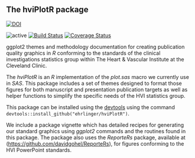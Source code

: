 ## The hviPlotR package ##
[![DOI](https://zenodo.org/badge/5745/ehrlinger/hviPlotR.png)](http://dx.doi.org/10.5281/zenodo.11780)

![active](http://www.repostatus.org/badges/latest/active.svg)
[![Build Status](https://travis-ci.org/ehrlinger/hviPlotR.svg?branch=master)](https://travis-ci.org/ehrlinger/hviPlotR)
[![Coverage Status](https://coveralls.io/repos/ehrlinger/hviPlotR/badge.svg?branch=master)](https://coveralls.io/r/ehrlinger/hviPlotR?branch=master)

ggplot2 themes and methodology documentation for creating publication quality graphics in *R* conforming to the standards of the clinical investigations statistics group within The Heart \& Vascular Institute at the Cleveland Clinic.

The *hviPlotR* is an *R* implementation of the *plot.sas* macro we currently use in *SAS*.  This package includes a set of themes designed to format those figures for both manuscript and presentation publication targets as well as helper functions to simplify the specific needs of the HVI statistics group.

This package can be installed using the [devtools](https:\\CRAN.R-project.org/package=devtools) using the command `devtools::install_github("ehrlinger/hviPlotR")`.

We include a package vignette which has detailed recipes for generating our standard graphics using *ggplot2* commands and the routines found in this package. The package also uses the *ReporteRs* package, available at (https://github.com/davidgohel/ReporteRs), for figures conforming to the HVI PowerPoint standards. 